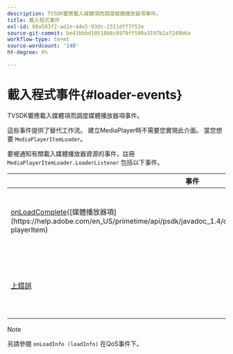 ```yaml
---
description: TVSDK響應載入媒體項而調度媒體播放器項事件。
title: 載入程式事件
exl-id: 80a503f2-ad2e-44e5-93dc-2311df77f52e
source-git-commit: be43bbbd1051886c8979ff590a3197b2a7249b6a
workflow-type: tm+mt
source-wordcount: '140'
ht-degree: 0%

---
```


# 載入程式事件{#loader-events}

TVSDK響應載入媒體項而調度媒體播放器項事件。

這些事件提供了替代工作流。 建立MediaPlayer時不需要您實現此介面。 當您想要 `MediaPlayerItemLoader`。

要被通知有關載入媒體播放器資源的事件，註冊 `MediaPlayerItemLoader.LoaderListener` 包括以下事件。

| 事件 | 意義 |
|---|---|
| [onLoadComplete](https://help.adobe.com/en_US/primetime/api/psdk/javadoc_1.4/com/adobe/mediacore/MediaPlayerItemLoader.LoaderListener.html#onLoadComplete(com.adobe.mediacore.MediaPlayerItem))([媒體播放器項](https://help.adobe.com/en_US/primetime/api/psdk/javadoc_1.4/com/adobe/mediacore/MediaPlayerItem.html) playerItem) | 媒體資源載入已成功完成。 |
| [上錯誤](https://help.adobe.com/en_US/primetime/api/psdk/javadoc_1.4/com/adobe/mediacore/MediaPlayerItemLoader.LoaderListener.html#onError(com.adobe.ave.MediaErrorCode,%20java.lang.String)) | 載入媒體資源時出現問題。 |

>[!NOTE]
>
>另請參閱 `onLoadInfo (loadInfo)` 在QoS事件下。
